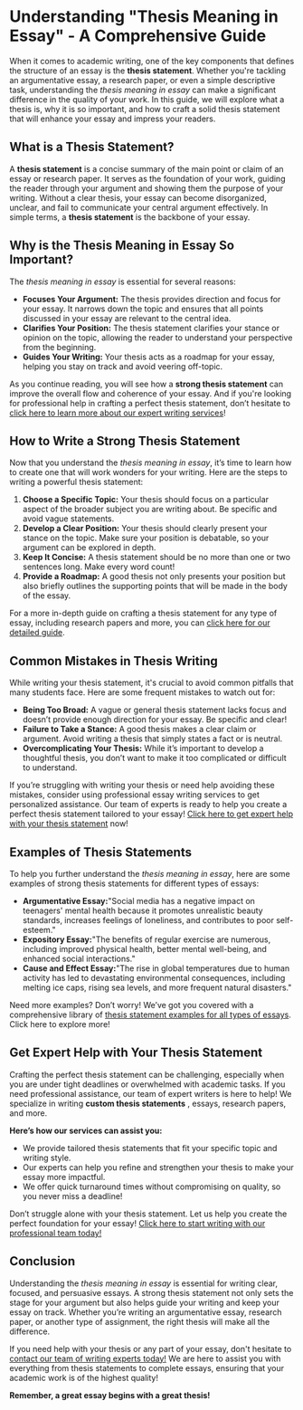 # Understanding "Thesis Meaning in Essay" - A Comprehensive Guide

When it comes to academic writing, one of the key components that defines the structure of an essay is the **thesis statement**. Whether you're tackling an argumentative essay, a research paper, or even a simple descriptive task, understanding the _thesis meaning in essay_ can make a significant difference in the quality of your work. In this guide, we will explore what a thesis is, why it is so important, and how to craft a solid thesis statement that will enhance your essay and impress your readers.

## What is a Thesis Statement?

A **thesis statement** is a concise summary of the main point or claim of an essay or research paper. It serves as the foundation of your work, guiding the reader through your argument and showing them the purpose of your writing. Without a clear thesis, your essay can become disorganized, unclear, and fail to communicate your central argument effectively. In simple terms, a **thesis statement** is the backbone of your essay.

## Why is the Thesis Meaning in Essay So Important?

The _thesis meaning in essay_ is essential for several reasons:

- **Focuses Your Argument:** The thesis provides direction and focus for your essay. It narrows down the topic and ensures that all points discussed in your essay are relevant to the central idea.
- **Clarifies Your Position:** The thesis statement clarifies your stance or opinion on the topic, allowing the reader to understand your perspective from the beginning.
- **Guides Your Writing:** Your thesis acts as a roadmap for your essay, helping you stay on track and avoid veering off-topic.

As you continue reading, you will see how a **strong thesis statement** can improve the overall flow and coherence of your essay. And if you're looking for professional help in crafting a perfect thesis statement, don’t hesitate to [click here to learn more about our expert writing services](https://tinyurl.com/topessay?keyword=thesis+meaning+in+essay)!

## How to Write a Strong Thesis Statement

Now that you understand the _thesis meaning in essay_, it’s time to learn how to create one that will work wonders for your writing. Here are the steps to writing a powerful thesis statement:

1. **Choose a Specific Topic:** Your thesis should focus on a particular aspect of the broader subject you are writing about. Be specific and avoid vague statements.
2. **Develop a Clear Position:** Your thesis should clearly present your stance on the topic. Make sure your position is debatable, so your argument can be explored in depth.
3. **Keep It Concise:** A thesis statement should be no more than one or two sentences long. Make every word count!
4. **Provide a Roadmap:** A good thesis not only presents your position but also briefly outlines the supporting points that will be made in the body of the essay.

For a more in-depth guide on crafting a thesis statement for any type of essay, including research papers and more, you can [click here for our detailed guide](https://tinyurl.com/topessay?keyword=thesis+meaning+in+essay).

## Common Mistakes in Thesis Writing

While writing your thesis statement, it's crucial to avoid common pitfalls that many students face. Here are some frequent mistakes to watch out for:

- **Being Too Broad:** A vague or general thesis statement lacks focus and doesn’t provide enough direction for your essay. Be specific and clear!
- **Failure to Take a Stance:** A good thesis makes a clear claim or argument. Avoid writing a thesis that simply states a fact or is neutral.
- **Overcomplicating Your Thesis:** While it’s important to develop a thoughtful thesis, you don’t want to make it too complicated or difficult to understand.

If you’re struggling with writing your thesis or need help avoiding these mistakes, consider using professional essay writing services to get personalized assistance. Our team of experts is ready to help you create a perfect thesis statement tailored to your essay! [Click here to get expert help with your thesis statement](https://tinyurl.com/topessay?keyword=thesis+meaning+in+essay) now!

## Examples of Thesis Statements

To help you further understand the _thesis meaning in essay_, here are some examples of strong thesis statements for different types of essays:

- **Argumentative Essay:**"Social media has a negative impact on teenagers' mental health because it promotes unrealistic beauty standards, increases feelings of loneliness, and contributes to poor self-esteem."
- **Expository Essay:**"The benefits of regular exercise are numerous, including improved physical health, better mental well-being, and enhanced social interactions."
- **Cause and Effect Essay:**"The rise in global temperatures due to human activity has led to devastating environmental consequences, including melting ice caps, rising sea levels, and more frequent natural disasters."

Need more examples? Don’t worry! We’ve got you covered with a comprehensive library of [thesis statement examples for all types of essays](https://tinyurl.com/topessay?keyword=thesis+meaning+in+essay). Click here to explore more!

## Get Expert Help with Your Thesis Statement

Crafting the perfect thesis statement can be challenging, especially when you are under tight deadlines or overwhelmed with academic tasks. If you need professional assistance, our team of expert writers is here to help! We specialize in writing **custom thesis statements** , essays, research papers, and more.

**Here’s how our services can assist you:**

- We provide tailored thesis statements that fit your specific topic and writing style.
- Our experts can help you refine and strengthen your thesis to make your essay more impactful.
- We offer quick turnaround times without compromising on quality, so you never miss a deadline!

Don’t struggle alone with your thesis statement. Let us help you create the perfect foundation for your essay! [Click here to start writing with our professional team today!](https://tinyurl.com/topessay?keyword=thesis+meaning+in+essay)

## Conclusion

Understanding the _thesis meaning in essay_ is essential for writing clear, focused, and persuasive essays. A strong thesis statement not only sets the stage for your argument but also helps guide your writing and keep your essay on track. Whether you’re writing an argumentative essay, research paper, or another type of assignment, the right thesis will make all the difference.

If you need help with your thesis or any part of your essay, don't hesitate to [contact our team of writing experts today!](https://tinyurl.com/topessay?keyword=thesis+meaning+in+essay) We are here to assist you with everything from thesis statements to complete essays, ensuring that your academic work is of the highest quality!

**Remember, a great essay begins with a great thesis!**
